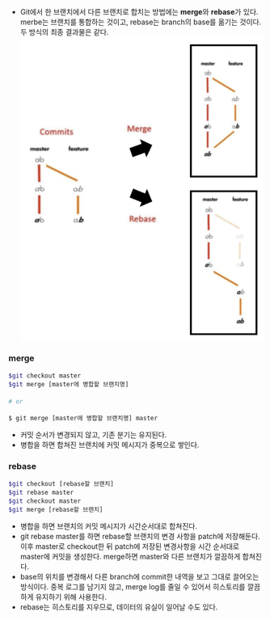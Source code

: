 - Git에서 한 브랜치에서 다른 브랜치로 합치는 방법에는 **merge**와 **rebase**가 있다.  
merbe는 브랜치를 통합하는 것이고, rebase는 branch의 base를 옮기는 것이다.  
두 방식의 최종 결과물은 같다.
![img](../../img/merge_rebase.png)
### merge
``` bash
$git checkout master
$git merge [master에 병합할 브랜치명]

# or

$ git merge [master에 병합할 브랜치명] master
```
- 커밋 순서가 변경되지 않고, 기존 분기는 유지된다.
- 병합을 하면 합쳐진 브랜치에 커밋 메시지가 중복으로 쌓인다.

### rebase
``` bash
$git checkout [rebase할 브랜치]
$git rebase master
$git checkout master
$git merge [rebase할 브랜치]
```
- 병합을 하면 브랜치의 커밋 메시지가 시간순서대로 합쳐진다.
- git rebase master를 하면 rebase할 브랜치의 변경 사항을 patch에 저장해둔다.  
이후 master로 checkout한 뒤 patch에 저장된 변경사항을 시간 순서대로 master에 커밋을 생성한다. merge하면 master와 다른 브랜치가 깔끔하게 합쳐진다.
- base의 위치를 변경해서 다른 branch에 commit한 내역을 보고 그대로 끌어오는 방식이다. 중복 로그를 남기지 않고, merge log를 줄일 수 있어서 히스토리를 깔끔하게 유지하기 위해 사용한다.
- rebase는 히스토리를 지우므로, 데이터의 유실이 일어날 수도 있다.




